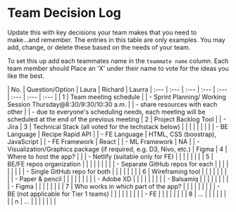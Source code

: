 # Team Decision Log

Update this with key decisions your team makes that you need to make...and 
remember. The entries in this table are only examples. You may add, change, or
delete these based on the needs of your team.

To set this up add each teammates name in the `teammate name` column. Each 
team member should Place an 'X' under their name to vote for the ideas 
you like the best.

| No. | Question/Option | Laura | Richard | Laurra
| :--- | :--- | :--- | :--- | :--- | :--- | :--- | :--- |
| 1 | Team meeting schedule 
|   |	- Sprint Planning/ Working Session Thursday@8:30/9:30/10:30 a.m. 
|   |	- share resources with each other
|   | - due to everyone's scheduling needs, each meeting will be scheduled at the end of the previous meeting
| 2	| Project Backlog Tool
|   |	- Jira 
| 3	| Technical Stack (all voted for the techstack below) | | | | | | |
|   |	- BE Language | Recipe Rapid API
|   |	- FE Language | HTML, CSS (boostrap), JavaScript
|   |	- FE Framework | React
|   |	- ML Framework | NA
|   |	- Visualization/Graphics package (if required, e.g. D3, Nivo, etc.) | Figma
| 4	| Where to host the app? |
|   |	- Netlify (suitable only for FE) | | | | | | |
| 5	| BE/FE repos organization | | | | | | |
|   |	- Separate GitHub repos for each | | | | | | |
|   |	- Single GitHub repo for both | | | | | | |
| 6	| Wireframing tool | | | | | | |
|   |	- Paper & pencil | | | | | | |
|   |	- Adobe XD | | | | | | |
|   |	- Balsamiq | | | | | | |
|   |	- Figma | | | | | | |
| 7	| Who works in which part of the app? | | | | | | |
|   | - BE (not applicable for Tier 1 teams) | | | | | | |
|   |	- FE | | | | | | |
| 8	| ... | | | | | | |
| n | ... | | | | | | |
